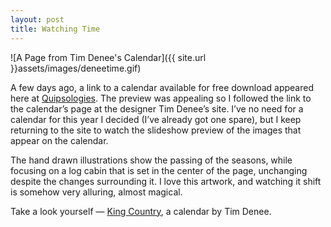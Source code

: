 ```yaml
---
layout: post
title: Watching Time
---
```


![A Page from Tim Denee's Calendar]({{ site.url }}assets/images/deneetime.gif)

A few days ago, a link to a calendar available for free download appeared here at [Quipsologies](http://www.underconsideration.com/quipsologies/archives/january_2012/arminvit_53.php).  The preview was appealing so I followed the link to the calendar’s page at the designer Tim Denee’s site.  I’ve no need for a calendar for this year I decided (I’ve already got one spare), but I keep returning to the site to watch the slideshow preview of the images that appear on the calendar.  

The hand drawn illustrations show the passing of the seasons, while focusing on a log cabin that is set in the center of the page, unchanging despite the changes surrounding it.  I love this artwork, and watching it shift is somehow very alluring, almost magical.

Take a look yourself — [King Country](http://timdenee.com/Calendar), a calendar by Tim Denee.
